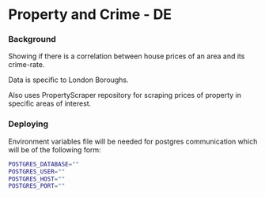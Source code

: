 # Property and Crime - DE

### Background
Showing if there is a correlation between house prices of an area 
and its crime-rate. 

Data is specific to London Boroughs. 

Also uses PropertyScraper repository for scraping prices of property
in specific areas of interest.

### Deploying

Environment variables file will be needed for postgres communication which will
be of the following form:

```sh
POSTGRES_DATABASE=""
POSTGRES_USER=""
POSTGRES_HOST=""
POSTGRES_PORT=""
```
